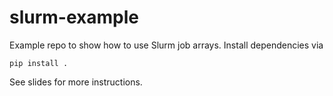 # slurm-example

Example repo to show how to use Slurm job arrays. Install dependencies via
```
pip install .
```
See slides for more instructions.
